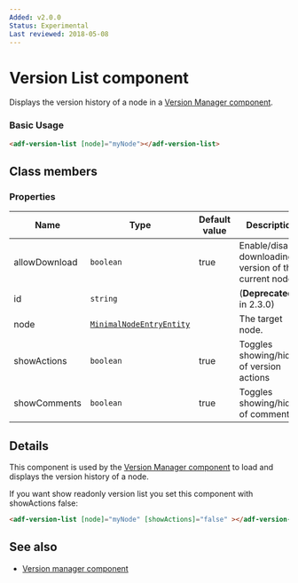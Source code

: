 ```yaml
---
Added: v2.0.0
Status: Experimental
Last reviewed: 2018-05-08
---
```


# Version List component

Displays the version history of a node in a [Version Manager component](../content-services/version-manager.component.md).

### Basic Usage

```html
<adf-version-list [node]="myNode"></adf-version-list>
```

## Class members

### Properties

| Name | Type | Default value | Description |
| -- | -- | -- | -- |
| allowDownload | `boolean` | true | Enable/disable downloading a version of the current node. |
| id | `string` |  | (**Deprecated:** in 2.3.0)  |
| node | [`MinimalNodeEntryEntity`](../content-services/document-library.model.md) |  | The target node. |
| showActions | `boolean` | true | Toggles showing/hiding of version actions |
| showComments | `boolean` | true | Toggles showing/hiding of comments |

## Details

This component is used by the [Version Manager component](../content-services/version-manager.component.md) to
load and displays the version history of a node.

If you want show readonly version list you set this component with showActions false:

```html
<adf-version-list [node]="myNode" [showActions]="false" ></adf-version-list>
```

## See also

-   [Version manager component](version-manager.component.md)
